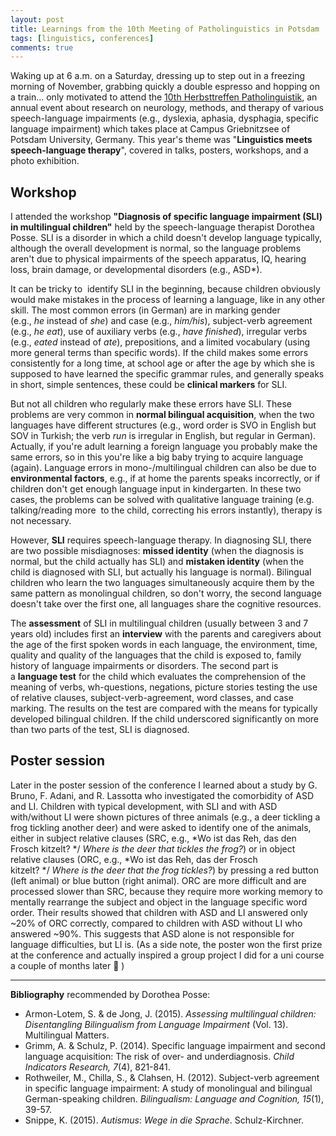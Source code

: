 ```yaml
---
layout: post
title: Learnings from the 10th Meeting of Patholinguistics in Potsdam
tags: [linguistics, conferences]
comments: true
---
```



Waking up at 6 a.m. on a Saturday, dressing up to step out in a freezing morning of November, grabbing quickly a double espresso and hopping on a train... only motivated to attend the [10th Herbsttreffen Patholinguistik](https://www.herbsttreffen.vpl-ev.de/), an annual event about research on neurology, methods, and therapy of various speech-language impairments (e.g., dyslexia, aphasia, dysphagia, specific language impairment) which takes place at Campus Griebnitzsee of Potsdam University, Germany. This year's theme was "**Linguistics meets speech-language therapy**", covered in talks, posters, workshops, and a photo exhibition. 

## Workshop

I attended the workshop **"Diagnosis of specific language impairment (SLI) in multilingual children"** held by the speech-language therapist Dorothea Posse. SLI is a disorder in which a child doesn't develop language typically, although the overall development is normal, so the language problems aren't due to physical impairments of the speech apparatus, IQ, hearing loss, brain damage, or developmental disorders (e.g., ASD*).

It can be tricky to  identify SLI in the beginning, because children obviously would make mistakes in the process of learning a language, like in any other skill. The most common errors (in German) are in marking gender (e.g., *he* instead of *she*) and case (e.g., *him/his*), subject-verb agreement (e.g., *he eat*), use of auxiliary verbs (e.g., *have finished*), irregular verbs (e.g., *eated* instead of *ate*), prepositions, and a limited vocabulary (using more general terms than specific words). If the child makes some errors consistently for a long time, at school age or after the age by which she is supposed to have learned the specific grammar rules, and generally speaks in short, simple sentences, these could be **clinical markers** for SLI. 

But not all children who regularly make these errors have SLI. These problems are very common in **normal bilingual acquisition**, when the two languages have different structures (e.g., word order is SVO in English but SOV in Turkish; the verb *run* is irregular in English, but regular in German). Actually, if you're adult learning a foreign language you probably make the same errors, so in this you're like a big baby trying to acquire language (again). Language errors in mono-/multilingual children can also be due to **environmental factors**, e.g., if at home the parents speaks incorrectly, or if children don't get enough language input in kindergarten. In these two cases, the problems can be solved with qualitative language training (e.g. talking/reading more  to the child, correcting his errors instantly), therapy is not necessary.

However, **SLI** requires speech-language therapy. In diagnosing SLI, there are two possible misdiagnoses: **missed identity** (when the diagnosis is normal, but the child actually has SLI) and **mistaken identity** (when the child is diagnosed with SLI, but actually his language is normal). Bilingual children who learn the two languages simultaneously acquire them by the same pattern as monolingual children, so don't worry, the second language doesn't take over the first one, all languages share the cognitive resources. 


The **assessment** of SLI in multilingual children (usually between 3 and 7 years old) includes first an **interview** with the parents and caregivers about the age of the first spoken words in each language, the environment, time, quality and quality of the languages that the child is exposed to, family history of language impairments or disorders. The second part is a **language test** for the child which evaluates the comprehension of the meaning of verbs, wh-questions, negations, picture stories testing the use of relative clauses, subject-verb-agreement, word classes, and case marking. The results on the test are compared with the means for typically developed bilingual children. If the child underscored significantly on more than two parts of the test, SLI is diagnosed.

## Poster session

Later in the poster session of the conference I learned about a study by G. Bruno, F. Adani, and R. Lassotta who investigated the comorbidity of ASD and LI. Children with typical development, with SLI and with ASD with/without LI were shown pictures of three animals (e.g., a deer tickling a frog tickling another deer) and were asked to identify one of the animals, either in subject relative clauses (SRC, e.g., *Wo ist das Reh, das den Frosch kitzelt? */ *Where is the deer that tickles the frog?*) or in object relative clauses (ORC, e.g., *Wo ist das Reh, das der Frosch kitzelt? */ *Where is the deer that the frog tickles?*) by pressing a red button (left animal) or blue button (right animal). ORC are more difficult and are processed slower than SRC, because they require more working memory to mentally rearrange the subject and object in the language specific word order. Their results showed that children with ASD and LI answered only ~20% of ORC correctly, compared to children with ASD without LI who answered ~90%. This suggests that ASD alone is not responsible for language difficulties, but LI is. (As a side note, the poster won the first prize at the conference and actually inspired a group project I did for a uni course a couple of months later 🙂 )

---

**Bibliography** recommended by Dorothea Posse:

-   Armon-Lotem, S. & de Jong, J. (2015). *Assessing multilingual children: Disentangling Bilingualism from Language Impairment* (Vol. 13). Multilingual Matters.
-   Grimm, A. & Schulz, P. (2014). Specific language impairment and second language acquisition: The risk of over- and underdiagnosis. *Child Indicators Research, 7*(4), 821-841.
-   Rothweiler, M., Chilla, S., & Clahsen, H. (2012). Subject-verb agreement in specific language impairment: A study of monolingual and bilingual German-speaking children. *Bilingualism: Language and Cognition, 15*(1), 39-57.
-   Snippe, K. (2015). *Autismus*: *Wege in die Sprache*. Schulz-Kirchner.